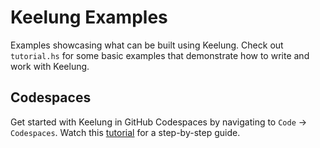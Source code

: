 # Keelung Examples
Examples showcasing what can be built using Keelung. Check out `tutorial.hs` for some basic examples that demonstrate how to write and work with Keelung.

## Codespaces
Get started with Keelung in GitHub Codespaces by navigating to `Code` -> `Codespaces`. Watch this [tutorial](https://youtu.be/TBrqyHZJfag) for a step-by-step guide.
